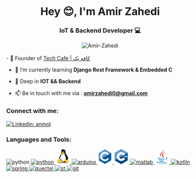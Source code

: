 

<h1 align="center">Hey 😊, I'm Amir Zahedi</h1>
<h3 align="center">IoT & Backend Developer 💻</h3>
<div align="center">
<img  src="https://www.freecodecamp.org/news/content/images/2022/11/hire-full-stack-developers1546507474317-1.gif" alt="Amir-Zahedi" />
</div>
<br>
 - 🔭 Founder of <a href="https://redl.ink/techcAFE/links"> Tech Cafe | کافه تِک</a>

- 📖 I’m currently learning **Django Rest Framework & Embedded C**

- 💬 Deep in **IOT‌ && Backend**

- 📫 Be in touch with me via : **amirzahedi0@gmail.com**

<h3 align="left">Connect with me:</h3>

[![Linkedin: anmol](https://img.shields.io/badge/-AmirZahedi-blue?style=flat-square&logo=Linkedin&logoColor=white&link=https://www.linkedin.com/in/amir-zahedi-p-singh/)](https://www.linkedin.com/in/amir-zahedi-956528194/)


<h3 align="left">Languages and Tools:</h3>
<p <a href="https://www.python.org/" target="_blank" rel="noreferrer"> <img src="https://cdn-icons-png.flaticon.com/128/5968/5968350.png" alt="python" width="40" height="40"/> </a>
 <a href="https://www.djangoproject.com/" target="_blank" rel="noreferrer"> <img src="https://media.discordapp.net/attachments/937393294286159984/1134821357037813830/django.png" alt="python" width="40" height="40"/> </a>
 <a href="https://www.linux.org/" target="_blank" rel="noreferrer"> <img src="https://raw.githubusercontent.com/devicons/devicon/master/icons/linux/linux-original.svg" alt="linux" width="40" height="40"/> </a>
 <a href="https://www.arduino.cc/" target="_blank" rel="noreferrer"> <img src="https://cdn.worldvectorlogo.com/logos/arduino-1.svg" alt="arduino" width="40" height="40"/> </a> <a href="https://www.cprogramming.com/" target="_blank" rel="noreferrer"> <img src="https://raw.githubusercontent.com/devicons/devicon/master/icons/c/c-original.svg" alt="c" width="40" height="40"/> </a> <a href="https://www.w3schools.com/cpp/" target="_blank" rel="noreferrer"> <img src="https://raw.githubusercontent.com/devicons/devicon/master/icons/cplusplus/cplusplus-original.svg" alt="cplusplus" width="40" height="40"/> </a>
 <a href="https://www.mathworks.com/" target="_blank" rel="noreferrer"> <img src="https://upload.wikimedia.org/wikipedia/commons/2/21/Matlab_Logo.png" alt="matlab" width="40" height="40"/> </a><a href="https://www.java.com" target="_blank" rel="noreferrer"> <img src="https://raw.githubusercontent.com/devicons/devicon/master/icons/java/java-original.svg" alt="java" width="40" height="40"/> </a>  
 <a href="https://kotlinlang.org" target="_blank" rel="noreferrer"> <img src="https://www.vectorlogo.zone/logos/kotlinlang/kotlinlang-icon.svg" alt="kotlin" width="40" height="40"/> </a>
 <a href="https://spring.io/" target="_blank" rel="noreferrer"> <img src="https://www.vectorlogo.zone/logos/springio/springio-icon.svg" alt="spring" width="40" height="40"/> </a>
 <a href="https://www.st.com/content/st_com/en.html" target="_blank" rel="noreferrer"> <img src="https://media.discordapp.net/attachments/1036374987059249243/1057870269273878661/Quectel_LOGO_200mmX32mm_300dpi.png" alt="quectel" width="40" height="40"/> </a>
  <a href="https://www.st.com/content/st_com/en.html" target="_blank" rel="noreferrer"> <img src="https://media.discordapp.net/attachments/1036374987059249243/1057866111703592960/web-stmicroelectronics.png" alt="st" width="40" height="40"/> </a>
 <a href="https://git-scm.com/" target="_blank" rel="noreferrer"> <img src="https://www.vectorlogo.zone/logos/git-scm/git-scm-icon.svg" alt="git" width="40" height="40"/> </a> 
 
</p>


